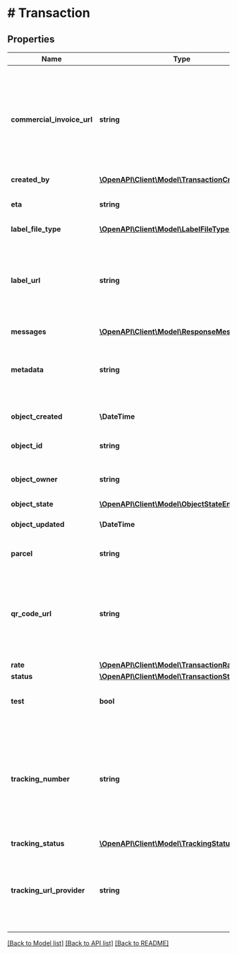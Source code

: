# # Transaction

## Properties

Name | Type | Description | Notes
------------ | ------------- | ------------- | -------------
**commercial_invoice_url** | **string** | A URL pointing to the commercial invoice as a 8.5x11 inch PDF file.  A value will only be returned if the Transactions has been processed successfully and if the shipment is international. | [optional]
**created_by** | [**\OpenAPI\Client\Model\TransactionCreatedBy**](TransactionCreatedBy.md) |  | [optional]
**eta** | **string** | The estimated time of arrival according to the carrier. | [optional]
**label_file_type** | [**\OpenAPI\Client\Model\LabelFileTypeEnum**](LabelFileTypeEnum.md) |  | [optional]
**label_url** | **string** | A URL pointing directly to the label in the format you&#39;ve set in your settings.  A value will only be returned if the Transactions has been processed successfully. | [optional]
**messages** | [**\OpenAPI\Client\Model\ResponseMessage[]**](ResponseMessage.md) |  | [optional]
**metadata** | **string** | A string of up to 100 characters that can be filled with any additional information you want to  attach to the object. | [optional]
**object_created** | **\DateTime** | Date and time of Transaction creation. | [optional]
**object_id** | **string** | Unique identifier of the given Transaction object. | [optional]
**object_owner** | **string** | Username of the user who created the Transaction object. | [optional]
**object_state** | [**\OpenAPI\Client\Model\ObjectStateEnum**](ObjectStateEnum.md) |  | [optional]
**object_updated** | **\DateTime** | Date and time of last Transaction update. | [optional]
**parcel** | **string** | Object ID of the Parcel object that is being shipped. | [optional]
**qr_code_url** | **string** | A URL pointing directly to the QR code in PNG format.  A value will only be returned if requested using qr_code_requested flag and the carrier provides such an option. | [optional]
**rate** | [**\OpenAPI\Client\Model\TransactionRate**](TransactionRate.md) |  | [optional]
**status** | [**\OpenAPI\Client\Model\TransactionStatusEnum**](TransactionStatusEnum.md) |  | [optional]
**test** | **bool** | Indicates whether the object has been created in test mode. | [optional]
**tracking_number** | **string** | The carrier-specific tracking number that can be used to track the Shipment.  A value will only be returned if the Rate is for a trackable Shipment and if the Transactions has been processed successfully. | [optional]
**tracking_status** | [**\OpenAPI\Client\Model\TrackingStatusEnum**](TrackingStatusEnum.md) |  | [optional]
**tracking_url_provider** | **string** | A link to track this item on the carrier-provided tracking website.  A value will only be returned if tracking is available and the carrier provides such a service. | [optional]

[[Back to Model list]](../../README.md#models) [[Back to API list]](../../README.md#endpoints) [[Back to README]](../../README.md)
